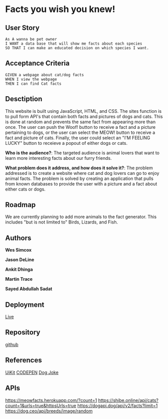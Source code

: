 # Facts you wish you knew!

## User Story

```
As A wanna be pet owner
I WANT a data base that will show me facts about each species
SO THAT I can make an educated decision on which species I want.
```

## Acceptance Criteria

```
GIVEN a webpage about cat/dog facts
WHEN I view the webpage
THEN I can find Cat facts
```

## Desctiption

This website is built using JavaScript, HTML, and CSS. The sites function is to pull form API's that contain both facts and pictures of dogs and cats. This is done at random and prevents the same fact from appearing more than once. The user can push the Woof! button to receive a fact and a picture pertaining to dogs, or the user can select the MEOW! button to receive a fact and picture of cats. Finally, the user could select an "I'M FEELING LUCKY" button to receieve a popout of either dogs or cats.

**Who is the audience?**: The targeted audience is animal lovers that want to learn more interesting facts about our furry friends.

**What problem does it address, and how does it solve it?**: The problem addressed is to create a website where cat and dog lovers can go to enjoy animal facts. The problem is solved by creating an application that pulls from known databases to provide the user with a picture and a fact about either cats or dogs.

## Roadmap

We are currently planning to add more animals to the fact generator. This includes "but is not limited to" Birds, Lizards, and Fish.

## Authors

**Wes Simcox**

**Jason DeLine**

**Ankit Dhinga**

**Martin Trace**

**Sayed Abdullah Sadat**

## Deployment

[Live](https://jasondeline.github.io/pawesome-fact-finder/)

## Repository

[github](https://github.com/JasonDeLine/pawesome-fact-finder)

## References

[UiKit](https://getuikit.com/docs/introduction)
[CODEPEN](https://codepen.io/)
[Dog Joke](https://www.thelabradorsite.com/funny-dog-quotes/)

## APIs

https://meowfacts.herokuapp.com/?count=1
https://shibe.online/api/cats?count=1&urls=true&httpsUrls=true
https://dogapi.dog/api/v2/facts?limit=1
https://dog.ceo/api/breeds/image/random
